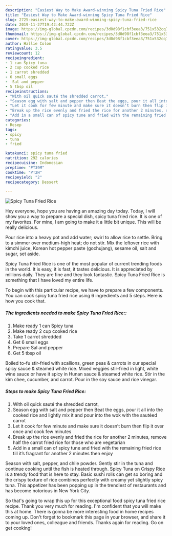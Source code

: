 ```yaml
---
description: "Easiest Way to Make Award-winning Spicy Tuna Fried Rice"
title: "Easiest Way to Make Award-winning Spicy Tuna Fried Rice"
slug: 2725-easiest-way-to-make-award-winning-spicy-tuna-fried-rice
date: 2019-11-27T19:42:44.722Z
image: https://img-global.cpcdn.com/recipes/3d0d98f1cbf3eea3/751x532cq70/spicy-tuna-fried-rice-recipe-main-photo.jpg
thumbnail: https://img-global.cpcdn.com/recipes/3d0d98f1cbf3eea3/751x532cq70/spicy-tuna-fried-rice-recipe-main-photo.jpg
cover: https://img-global.cpcdn.com/recipes/3d0d98f1cbf3eea3/751x532cq70/spicy-tuna-fried-rice-recipe-main-photo.jpg
author: Hallie Colon
ratingvalue: 3.5
reviewcount: 12
recipeingredient:
- 1 can Spicy tuna
- 2 cup cooked rice
- 1 carrot shredded
- 6 small eggs
-  Sal and pepper
- 5 tbsp oil
recipeinstructions:
- "With oil quick sauté the shredded carrot,"
- "Season egg with salt and pepper then Beat the eggs, pour it all into the cooked rice and lightly mix it and pour into the wok with the sautéed carrot"
- "Let it cook for few minute and make sure it doesn’t burn then flip it over once and cook few minutes"
- "Break up the rice evenly and fried the rice for another 2 minutes, remove half the carrot fried rice for those who are vegetarian"
- "Add in a small can of spicy tune and fried with the remaining fried rice till it’s fragrant for another 2 minutes then enjoy"
categories:
- Resep
tags:
- spicy
- tuna
- fried

katakunci: spicy tuna fried
nutrition: 292 calories
recipecuisine: Indonesian
preptime: "PT39M"
cooktime: "PT2H"
recipeyield: "2"
recipecategory: Dessert

---
```



![Spicy Tuna Fried Rice](https://img-global.cpcdn.com/recipes/3d0d98f1cbf3eea3/751x532cq70/spicy-tuna-fried-rice-recipe-main-photo.jpg)

Hey everyone, hope you are having an amazing day today. Today, I will show you a way to prepare a special dish, spicy tuna fried rice. It is one of my favorites. For mine, I am going to make it a little bit unique. This will be really delicious.

Pour rice into a heavy pot and add water; swirl to allow rice to settle. Bring to a simmer over medium-high heat; do not stir. Mix the leftover rice with kimchi juice, Korean hot pepper paste (gochujang), sesame oil, salt and sugar, set aside.

Spicy Tuna Fried Rice is one of the most popular of current trending foods in the world. It is easy, it is fast, it tastes delicious. It is appreciated by millions daily. They are fine and they look fantastic. Spicy Tuna Fried Rice is something that I have loved my entire life.


To begin with this particular recipe, we have to prepare a few components. You can cook spicy tuna fried rice using 6 ingredients and 5 steps. Here is how you cook that.

##### The ingredients needed to make Spicy Tuna Fried Rice::

1. Make ready 1 can Spicy tuna
1. Make ready 2 cup cooked rice
1. Take 1 carrot shredded
1. Get 6 small eggs
1. Prepare  Sal and pepper
1. Get 5 tbsp oil


Boiled to-fu stir-fried with scallions, green peas &amp; carrots in our special spicy sauce &amp; steamed white rice. Mixed veggies stir-fried in light, white wine sauce or have it spicy in Hunan sauce &amp; steamed white rice. Stir in the kim chee, cucumber, and carrot. Pour in the soy sauce and rice vinegar. 

##### Steps to make Spicy Tuna Fried Rice:

1. With oil quick sauté the shredded carrot,
1. Season egg with salt and pepper then Beat the eggs, pour it all into the cooked rice and lightly mix it and pour into the wok with the sautéed carrot
1. Let it cook for few minute and make sure it doesn’t burn then flip it over once and cook few minutes
1. Break up the rice evenly and fried the rice for another 2 minutes, remove half the carrot fried rice for those who are vegetarian
1. Add in a small can of spicy tune and fried with the remaining fried rice till it’s fragrant for another 2 minutes then enjoy


Season with salt, pepper, and chile powder. Gently stir in the tuna and continue cooking until the fish is heated through. Spicy Tuna on Crispy Rice is a trendy food that is here to stay. Basic sushi rolls can get so boring and the crispy texture of rice combines perfectly with creamy yet slightly spicy tuna. This appetizer has been popping up in the trendiest of restaurants and has become notorious in New York City. 

So that's going to wrap this up for this exceptional food spicy tuna fried rice recipe. Thank you very much for reading. I'm confident that you will make this at home. There is gonna be more interesting food in home recipes coming up. Don't forget to bookmark this page in your browser, and share it to your loved ones, colleague and friends. Thanks again for reading. Go on get cooking!
